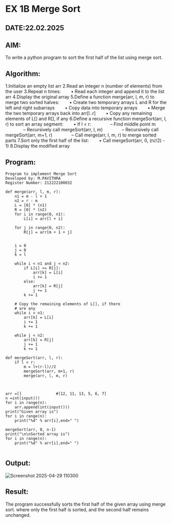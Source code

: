 # EX 1B Merge Sort
## DATE:22.02.2025

## AIM:
To write a python program to sort the first half of the list using merge sort.

## Algorithm:
 1.Initialize an empty list arr
 2.Read an integer n (number of elements) from the user
 3.Repeat n times:
  • Read each integer and append it to the list arr
 4.Display the original array
 5.Define a function merge(arr, l, m, r) to merge two sorted halves:
  • Create two temporary arrays L and R for the left and right subarrays
  • Copy data into temporary arrays
  • Merge the two temporary arrays back into arr[l..r]
  • Copy any remaining elements of L[] and R[], if any
 6.Define a recursive function mergeSort(arr, l, r) to sort an array segment:
  • If l < r:
    – Find middle point m
    – Recursively call mergeSort(arr, l, m)
    – Recursively call mergeSort(arr, m+1, r)
    – Call merge(arr, l, m, r) to merge sorted parts
 7.Sort only the first half of the list:
  • Call mergeSort(arr, 0, (n//2) - 1)
 8.Display the modified array
  

## Program:
```
Program to implement Merge Sort
Developed by: M.PAVITHRA
Register Number: 212222100032 

def merge(arr, l, m, r):
    n1 = m - l + 1
    n2 = r - m
    L = [0] * (n1)
    R = [0] * (n2)
    for i in range(0, n1):
        L[i] = arr[l + i]
 
    for j in range(0, n2):
        R[j] = arr[m + 1 + j]
 

    i = 0     
    j = 0     
    k = l     
 
    while i < n1 and j < n2:
        if L[i] <= R[j]:
            arr[k] = L[i]
            i += 1
        else:
            arr[k] = R[j]
            j += 1
        k += 1
 
    # Copy the remaining elements of L[], if there
    # are any
    while i < n1:
        arr[k] = L[i]
        i += 1
        k += 1
 
    while j < n2:
        arr[k] = R[j]
        j += 1
        k += 1

def mergeSort(arr, l, r):
    if l < r:
        m = l+(r-l)//2
        mergeSort(arr, m+1, r)
        merge(arr, l, m, r)
 
 

arr =[]               #[12, 11, 13, 5, 6, 7]
n =int(input())
for i in range(n):
    arr.append(int(input()))
print("Given array is")
for i in range(n):
    print("%d" % arr[i],end=" ")
 
mergeSort(arr, 0, n-1)
print("\n\nSorted array is")
for i in range(n):
    print("%d" % arr[i],end=" ")
 
```
## Output:

![Screenshot 2025-04-29 110300](https://github.com/user-attachments/assets/75c8bd61-dc76-4d03-a607-82483fb2a918)

## Result:
The program successfully sorts the first half of the given array using merge sort. where only the first half is sorted, and the second half remains unchanged.
